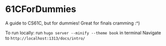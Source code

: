 # 61CForDummies
A guide to CS61C, but for dummies! Great for finals cramming :^)

To run locally: run `hugo server --minify --theme book` in terminal
Navigate to `http://localhost:1313/docs/intro/`

